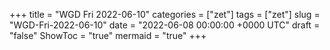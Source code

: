 +++
title = "WGD Fri 2022-06-10"
categories = ["zet"]
tags = ["zet"]
slug = "WGD-Fri-2022-06-10"
date = "2022-06-08 00:00:00 +0000 UTC"
draft = "false"
ShowToc = "true"
mermaid = "true"
+++

